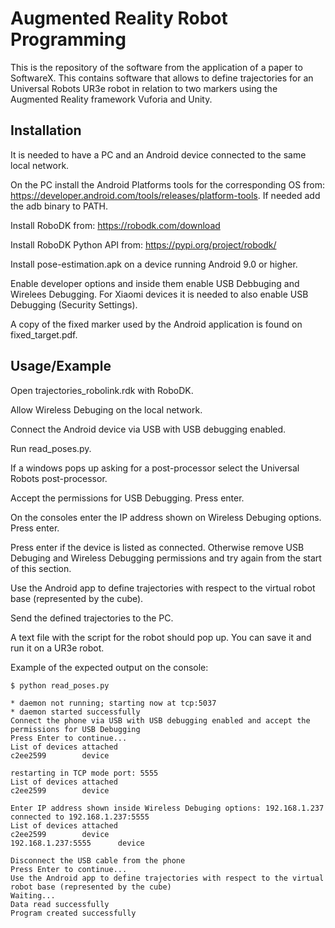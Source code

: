 # Augmented Reality Robot Programming

This is the repository of the software from the application of a paper to SoftwareX. This contains software that allows to define trajectories for an Universal Robots UR3e robot in relation to two markers using the
Augmented Reality framework Vuforia and Unity.

    
## Installation

It is needed to have a PC and an Android device connected to the same local network.

On the PC install the Android Platforms tools for the corresponding OS from:
https://developer.android.com/tools/releases/platform-tools. If needed add the adb binary to PATH.

Install RoboDK from:
https://robodk.com/download

Install RoboDK Python API from:
https://pypi.org/project/robodk/

Install pose-estimation.apk on a device running Android 9.0 or higher.

Enable developer options and inside them enable USB Debbuging and Wirelees Debugging. For Xiaomi devices it is needed to also enable USB Debugging (Security Settings).

A copy of the fixed marker used by the Android application is found on fixed_target.pdf.


## Usage/Example

Open trajectories_robolink.rdk with RoboDK.  

Allow Wireless Debuging on the local network.

Connect the Android device via USB with USB debugging enabled.

Run read_poses.py.

If a windows pops up asking for a post-processor select the Universal Robots post-processor.

Accept the permissions for USB Debugging. Press enter.

On the consoles enter the IP address shown on Wireless Debuging options. Press enter.

Press enter if the device is listed as connected. Otherwise remove USB Debuging and Wireless Debugging permissions and try again from the start of this section.

Use the Android app to define trajectories with respect to the virtual robot base (represented by the cube).

Send the defined trajectories to the PC.

A text file with the script for the robot should pop up. You can save it and run it on a UR3e robot.

Example of the expected output on the console:

```console
$ python read_poses.py

* daemon not running; starting now at tcp:5037
* daemon started successfully
Connect the phone via USB with USB debugging enabled and accept the permissions for USB Debugging
Press Enter to continue...
List of devices attached
c2ee2599        device

restarting in TCP mode port: 5555
List of devices attached
c2ee2599        device

Enter IP address shown inside Wireless Debuging options: 192.168.1.237
connected to 192.168.1.237:5555
List of devices attached
c2ee2599        device
192.168.1.237:5555      device

Disconnect the USB cable from the phone
Press Enter to continue...
Use the Android app to define trajectories with respect to the virtual robot base (represented by the cube)
Waiting...
Data read successfully
Program created successfully
```

